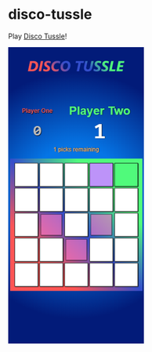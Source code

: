 # disco-tussle
<p>Play
  <a href="https://disco-tussle.netlify.app/">Disco Tussle</a>!
</p>
<img src="images/github-preview.png" alt="Disco Tussle Logo">
